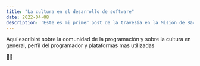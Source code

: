 ```yaml
---
title: "La cultura en el desarrollo de software"
date: 2022-04-08
description: 'Este es mi primer post de la travesía en la Misión de Backend con Node JS de Launch X.'
---
```


Aquí escribiré sobre la comunidad de la programación y sobre la cultura en general, perfil del programador y plataformas mas utilizadas

🤠🚀
